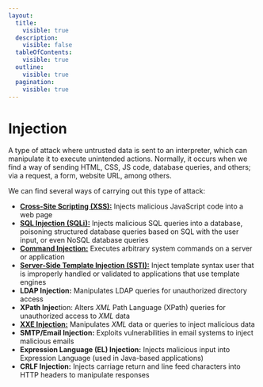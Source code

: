 ```yaml
---
layout:
  title:
    visible: true
  description:
    visible: false
  tableOfContents:
    visible: true
  outline:
    visible: true
  pagination:
    visible: true
---
```


# Injection

A type of attack where untrusted data is sent to an interpreter, which can manipulate it to execute unintended actions. Normally, it occurs when we find a way of sending HTML, CSS, JS code, database queries, and others; via a request, a form, website URL, among others.

We can find several ways of carrying out this type of attack:

* [**Cross-Site Scripting (XSS):**](../broken-access-control/cross-site-scripting.md) Injects malicious JavaScript code into a web page
* [**SQL Injection (SQLi):**](../../database-attacks/specific-scenarios/sql-injection/) Injects malicious SQL queries into a database, poisoning structured database queries based on SQL with the user input, or even NoSQL database queries
* [**Command Injection:**](../broken-access-control/command-injection.md) Executes arbitrary system commands on a server or application
* [**Server-Side Template Injection (SSTI):**](../broken-access-control/server-side-template-injection.md) Inject template syntax user that is improperly handled or validated to applications that use template engines
* **LDAP Injection:** Manipulates LDAP queries for unauthorized directory access
* **XPath Injec**tion: Alters _XML_ Path Language (XPath) queries for unauthorized access to _XML_ data
* [**XXE Injection:**](../broken-access-control/command-injection-1.md) Manipulates _XML_ data or queries to inject malicious data
* **SMTP/Email Injection:** Exploits vulnerabilities in email systems to inject malicious emails
* **Expression Language (EL) Injection:** Injects malicious input into Expression Language (used in Java-based applications)
* **CRLF Injection:** Injects carriage return and line feed characters into HTTP headers to manipulate responses
